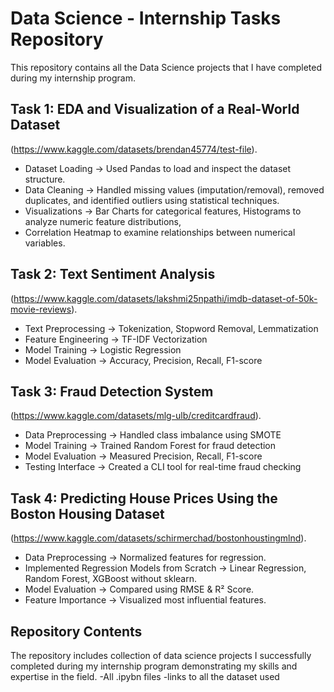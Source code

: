 # Data Science - Internship Tasks Repository

This repository contains all the Data Science projects that I have completed during my internship program.

## Task 1: EDA and Visualization of a Real-World Dataset
(https://www.kaggle.com/datasets/brendan45774/test-file).
- Dataset Loading → Used Pandas to load and inspect the dataset structure.
- Data Cleaning → Handled missing values (imputation/removal), removed duplicates, and identified outliers using statistical techniques.
- Visualizations → Bar Charts for categorical features,
  Histograms to analyze numeric feature distributions,
- Correlation Heatmap to examine relationships between numerical variables.
  
## Task 2: Text Sentiment Analysis
(https://www.kaggle.com/datasets/lakshmi25npathi/imdb-dataset-of-50k-movie-reviews).
- Text Preprocessing → Tokenization, Stopword Removal, Lemmatization
- Feature Engineering → TF-IDF Vectorization
- Model Training → Logistic Regression
- Model Evaluation → Accuracy, Precision, Recall, F1-score

## Task 3: Fraud Detection System
(https://www.kaggle.com/datasets/mlg-ulb/creditcardfraud).
- Data Preprocessing → Handled class imbalance using SMOTE
- Model Training → Trained Random Forest for fraud detection
- Model Evaluation → Measured Precision, Recall, F1-score
- Testing Interface → Created a CLI tool for real-time fraud checking

## Task 4: Predicting House Prices Using the Boston Housing Dataset
(https://www.kaggle.com/datasets/schirmerchad/bostonhoustingmlnd).
- Data Preprocessing → Normalized features for regression.
- Implemented Regression Models from Scratch → Linear Regression, Random Forest, XGBoost without sklearn.
- Model Evaluation → Compared using RMSE & R² Score.
- Feature Importance → Visualized most influential features.

## Repository Contents

The repository includes collection of data science projects I successfully completed during my internship program demonstrating my skills and expertise in the field.
-All .ipybn files
-links to all the dataset used
```sh
